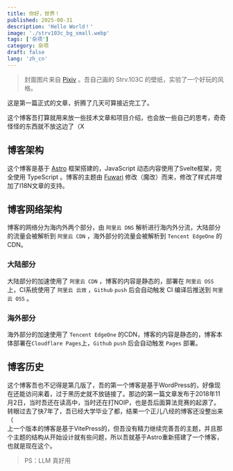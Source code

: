```yaml
---
title: 你好，世界！
published: 2025-08-31
description: 'Hello World！'
image: './strv103c_bg_small.webp'
tags: ['杂项']
category: 杂项
draft: false
lang: 'zh_cn'
---
```


> 封面图片来自 [Pixiv](https://www.pixiv.net/artworks/124185880) 。吾自己画的 Strv.103C 的壁纸，实验了一个好玩的风格。

这是第一篇正式的文章，折腾了几天可算接近完工了。

这个博客吾打算就用来放一些技术文章和项目介绍，也会放一些自己的思考，奇奇怪怪的东西就不放这边了（X

## 博客架构

这个博客是基于 [Astro](https://astro.build/) 框架搭建的，JavaScript 动态内容使用了Svelte框架，完全使用 TypeScript 。博客的主题由 [Fuwari](https://github.com/saicaca/fuwari) 修改（魔改）而来，修改了样式并增加了I18N文章的支持。

## 博客网络架构

博客的网络分为海内外两个部分，由 `阿里云 DNS` 解析进行海内外分流，大陆部分的流量会被解析到 `阿里云 CDN` ，海外部分的流量会被解析到 `Tencent EdgeOne` 的CDN。

### 大陆部分

大陆部分的加速使用了 `阿里云 CDN` ，博客的内容是静态的，部署在 `阿里云 OSS` 上，CI系统使用了 `阿里云 云效`  ，`Github` `push` 后会自动触发 CI 编译后推送到 `阿里云 OSS` 。

### 海外部分

海外部分的加速使用了 `Tencent EdgeOne` 的CDN，博客的内容是静态的，博客本体部署在`Cloudflare Pages`上，`Github` `push` 后会自动触发 `Pages` 部署。

## 博客历史

这个博客吾也不记得是第几版了，吾的第一个博客是基于WordPress的，好像现在还能访问来着，过于黑历史就不放链接了。那边的第一篇文章发布于2018年11月2日，当时吾还在读高中，当时还在打NOIP，也是吾后面算法竞赛的起源了。转眼过去了快7年了，吾已经大学毕业了都，结果一个正儿八经的博客还没整出来（  
上一个版本的博客是基于VitePress的，但吾没有精力继续完善吾的主题，并且那个主题的结构从开始设计就有些问题，所以吾就基于Astro重新搭建了一个博客，也就是现在这个。
> PS：LLM 真好用
